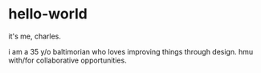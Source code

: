 # hello-world
it's me, charles.

i am a 35 y/o baltimorian who loves improving things through design.
hmu with/for collaborative opportunities.
